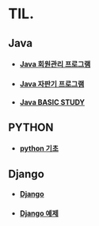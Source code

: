 # TIL.
## Java
* #### [Java 회원관리 프로그램](https://github.com/jinjaehyuk/TIL/tree/main/java)
* #### [Java 자판기 프로그램](https://github.com/jinjaehyuk/TIL/tree/main/vendingMachine) 
* #### [Java BASIC STUDY](https://github.com/jinjaehyuk/TIL/tree/main/java/java_basic)
## PYTHON
* #### [python 기초](https://github.com/jinjaehyuk/TIL/tree/jin/PYTHON/)
 
## Django
* #### [Django](https://github.com/jinjaehyuk/TIL/tree/jin/Django/)
* #### [Django 예제](https://github.com/jinjaehyuk/TIL/tree/jin/Django/Django_example/django_example.md)
 

